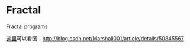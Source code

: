 # Fractal
Fractal programs

[这里](http://blog.csdn.net/Marshall001/article/details/50845567)可以看图：http://blog.csdn.net/Marshall001/article/details/50845567
